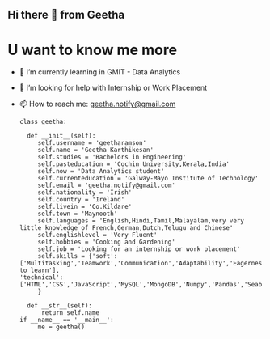 ## Hi there 👋 from Geetha

# U want to know me more 

- 🌱 I’m currently learning in  GMIT - Data Analytics
- 🤔 I’m looking for help with Internship or Work Placement
- 📫 How to reach me: geetha.notify@gmail.com
   
      class geetha:
      
        def __init__(self):
           self.username = 'geetharamson'
           self.name = 'Geetha Karthikesan'
           self.studies = 'Bachelors in Engineering'
           self.pasteducation = 'Cochin University,Kerala,India'
           self.now = 'Data Analytics student'
           self.currenteducation = 'Galway-Mayo Institute of Technology'
           self.email = 'geetha.notify@gmail.com'
           self.nationality = 'Irish'
           self.country = 'Ireland'
           self.livein = 'Co.Kildare'
           self.town = 'Maynooth'
           self.languages = 'English,Hindi,Tamil,Malayalam,very very little knowledge of French,German,Dutch,Telugu and Chinese'
           self.englishlevel = 'Very Fluent'
           self.hobbies = 'Cooking and Gardening'
           self.job = 'Looking for an internship or work placement'
           self.skills = {'soft': ['Multitasking','Teamwork','Communication','Adaptability','Eagerness to learn'],
      'technical': ['HTML','CSS','JavaScript','MySQL','MongoDB','Numpy','Pandas','Seaborn','Matplotlib','Python']
           }
           
        def __str__(self):
            return self.name
      if __name__ == '__main__':
           me = geetha()
           
      
